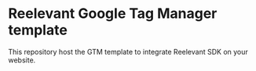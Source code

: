 # Reelevant Google Tag Manager template

This repository host the GTM template to integrate Reelevant SDK on your website.
